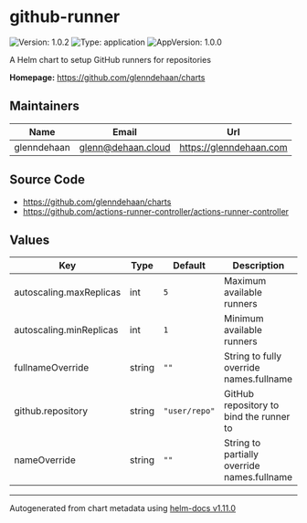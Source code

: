 # github-runner

![Version: 1.0.2](https://img.shields.io/badge/Version-1.0.2-informational?style=flat-square) ![Type: application](https://img.shields.io/badge/Type-application-informational?style=flat-square) ![AppVersion: 1.0.0](https://img.shields.io/badge/AppVersion-1.0.0-informational?style=flat-square)

A Helm chart to setup GitHub runners for repositories

**Homepage:** <https://github.com/glenndehaan/charts>

## Maintainers

| Name | Email | Url |
| ---- | ------ | --- |
| glenndehaan | <glenn@dehaan.cloud> | <https://glenndehaan.com> |

## Source Code

* <https://github.com/glenndehaan/charts>
* <https://github.com/actions-runner-controller/actions-runner-controller>

## Values

| Key | Type | Default | Description |
|-----|------|---------|-------------|
| autoscaling.maxReplicas | int | `5` | Maximum available runners |
| autoscaling.minReplicas | int | `1` | Minimum available runners |
| fullnameOverride | string | `""` | String to fully override names.fullname |
| github.repository | string | `"user/repo"` | GitHub repository to bind the runner to |
| nameOverride | string | `""` | String to partially override names.fullname |

----------------------------------------------
Autogenerated from chart metadata using [helm-docs v1.11.0](https://github.com/norwoodj/helm-docs/releases/v1.11.0)
